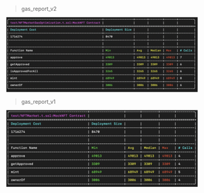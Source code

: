 
> gas_report_v2

![描述](./assets/gas_report_v2.png)


> gas_report_v1

![描述](./assets/gas_report_v1.png)
